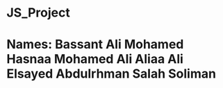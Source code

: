 # JS_Project

Names:
Bassant Ali Mohamed
Hasnaa Mohamed Ali
Aliaa Ali Elsayed
Abdulrhman Salah Soliman 
==================================================================================================================
